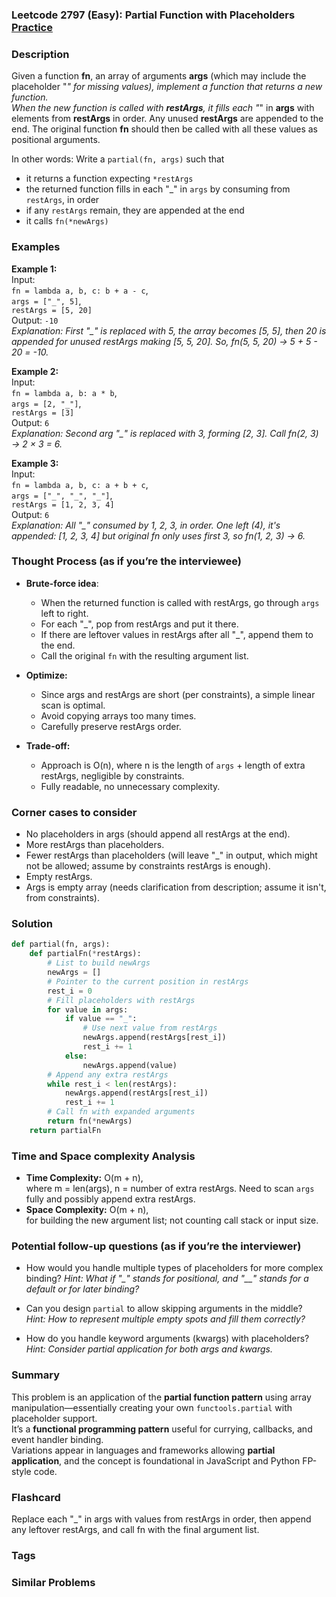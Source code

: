 ### Leetcode 2797 (Easy): Partial Function with Placeholders [Practice](https://leetcode.com/problems/partial-function-with-placeholders)

### Description  
Given a function **fn**, an array of arguments **args** (which may include the placeholder "_" for missing values), implement a function that returns a new function.  
When the new function is called with **restArgs**, it fills each "_" in **args** with elements from **restArgs** in order. Any unused **restArgs** are appended to the end. The original function **fn** should then be called with all these values as positional arguments.  

In other words: Write a `partial(fn, args)` such that  
- it returns a function expecting `*restArgs`  
- the returned function fills in each "_" in `args` by consuming from `restArgs`, in order  
- if any `restArgs` remain, they are appended at the end  
- it calls `fn(*newArgs)`  

### Examples  

**Example 1:**  
Input:  
`fn = lambda a, b, c: b + a - c`,  
`args = ["_", 5]`,  
`restArgs = [5, 20]`  
Output: `-10`  
*Explanation: First "_" is replaced with 5, the array becomes [5, 5], then 20 is appended for unused restArgs making [5, 5, 20]. So, fn(5, 5, 20) → 5 + 5 - 20 = -10.*

**Example 2:**  
Input:  
`fn = lambda a, b: a * b`,  
`args = [2, "_"]`,  
`restArgs = [3]`  
Output: `6`  
*Explanation: Second arg "_" is replaced with 3, forming [2, 3]. Call fn(2, 3) → 2 × 3 = 6.*

**Example 3:**  
Input:  
`fn = lambda a, b, c: a + b + c`,  
`args = ["_", "_", "_"]`,  
`restArgs = [1, 2, 3, 4]`  
Output: `6`  
*Explanation: All "_" consumed by 1, 2, 3, in order. One left (4), it's appended: [1, 2, 3, 4] but original fn only uses first 3, so fn(1, 2, 3) → 6.*

### Thought Process (as if you’re the interviewee)  
- **Brute-force idea**:  
  - When the returned function is called with restArgs, go through `args` left to right.  
  - For each "_", pop from restArgs and put it there.  
  - If there are leftover values in restArgs after all "_", append them to the end.  
  - Call the original `fn` with the resulting argument list.

- **Optimize:**  
  - Since args and restArgs are short (per constraints), a simple linear scan is optimal.
  - Avoid copying arrays too many times.
  - Carefully preserve restArgs order.

- **Trade-off:**  
  - Approach is O(n), where n is the length of `args` + length of extra restArgs, negligible by constraints.
  - Fully readable, no unnecessary complexity.

### Corner cases to consider  
- No placeholders in args (should append all restArgs at the end).
- More restArgs than placeholders.
- Fewer restArgs than placeholders (will leave "_" in output, which might not be allowed; assume by constraints restArgs is enough).
- Empty restArgs.
- Args is empty array (needs clarification from description; assume it isn't, from constraints).

### Solution

```python
def partial(fn, args):
    def partialFn(*restArgs):
        # List to build newArgs
        newArgs = []
        # Pointer to the current position in restArgs
        rest_i = 0
        # Fill placeholders with restArgs
        for value in args:
            if value == "_":
                # Use next value from restArgs
                newArgs.append(restArgs[rest_i])
                rest_i += 1
            else:
                newArgs.append(value)
        # Append any extra restArgs
        while rest_i < len(restArgs):
            newArgs.append(restArgs[rest_i])
            rest_i += 1
        # Call fn with expanded arguments
        return fn(*newArgs)
    return partialFn
```

### Time and Space complexity Analysis  

- **Time Complexity:** O(m + n),  
  where m = len(args), n = number of extra restArgs. Need to scan `args` fully and possibly append extra restArgs.
- **Space Complexity:** O(m + n),  
  for building the new argument list; not counting call stack or input size.

### Potential follow-up questions (as if you’re the interviewer)  

- How would you handle multiple types of placeholders for more complex binding?
  *Hint: What if "_" stands for positional, and "__" stands for a default or for later binding?*

- Can you design `partial` to allow skipping arguments in the middle?  
  *Hint: How to represent multiple empty spots and fill them correctly?*

- How do you handle keyword arguments (kwargs) with placeholders?
  *Hint: Consider partial application for both args and kwargs.*

### Summary
This problem is an application of the **partial function pattern** using array manipulation—essentially creating your own `functools.partial` with placeholder support.  
It’s a **functional programming pattern** useful for currying, callbacks, and event handler binding.  
Variations appear in languages and frameworks allowing **partial application**, and the concept is foundational in JavaScript and Python FP-style code.


### Flashcard
Replace each "_" in args with values from restArgs in order, then append any leftover restArgs, and call fn with the final argument list.

### Tags

### Similar Problems
